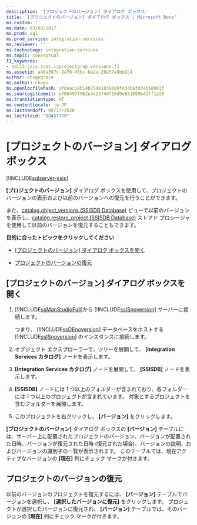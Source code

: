```yaml
---
description: '[プロジェクトのバージョン] ダイアログ ボックス'
title: '[プロジェクトのバージョン] ダイアログ ボックス | Microsoft Docs'
ms.custom: ''
ms.date: 03/03/2017
ms.prod: sql
ms.prod_service: integration-services
ms.reviewer: ''
ms.technology: integration-services
ms.topic: conceptual
f1_keywords:
- sql13.ssis.ssms.isprojectprop.versions.f1
ms.assetid: a48a387c-2e70-45bc-be2e-26e57a9bb2c4
author: chugugrace
ms.author: chugu
ms.openlocfilehash: afdeac18b14b75461038889fe34b6fd34658991f
ms.sourcegitcommit: e700497f962e4c2274df16d9e651059b42ff1a10
ms.translationtype: HT
ms.contentlocale: ja-JP
ms.lasthandoff: 08/17/2020
ms.locfileid: "88457770"
---
```

# <a name="project-versions-dialog-box"></a>[プロジェクトのバージョン] ダイアログ ボックス

[!INCLUDE[sqlserver-ssis](../../includes/applies-to-version/sqlserver-ssis.md)]


  **[プロジェクトのバージョン]** ダイアログ ボックスを使用して、プロジェクトのバージョンの表示および以前のバージョンへの復元を行うことができます。  
  
 また、[catalog.object_versions &#40;SSISDB Database&#41;](../../integration-services/system-views/catalog-object-versions-ssisdb-database.md) ビューで以前のバージョンを表示し、[catalog.restore_project &#40;SSISDB Database&#41;](../../integration-services/system-stored-procedures/catalog-restore-project-ssisdb-database.md) ストアド プロシージャを使用して以前のバージョンを復元することもできます。  
  
 **目的に合ったトピックをクリックしてください**  
  
-   [[プロジェクトのバージョン] ダイアログ ボックスを開く](#open_dialog)  
  
-   [プロジェクトのバージョンの復元](#restore)  
  
##  <a name="open-the-project-versions-dialog-box"></a><a name="open_dialog"></a> [プロジェクトのバージョン] ダイアログ ボックスを開く  
  
1.  [!INCLUDE[ssManStudioFull](../../includes/ssmanstudiofull-md.md)]から [!INCLUDE[ssISnoversion](../../includes/ssisnoversion-md.md)] サーバーに接続します。  
  
     つまり、 [!INCLUDE[ssDEnoversion](../../includes/ssdenoversion-md.md)] データベースをホストする [!INCLUDE[ssISnoversion](../../includes/ssisnoversion-md.md)] のインスタンスに接続します。  
  
2.  オブジェクト エクスプローラーで、ツリーを展開して、 **[Integration Services カタログ]** ノードを表示します。  
  
3.  **[Integration Services カタログ]** ノードを展開して、 **[SSISDB]** ノードを表示します。  
  
4.  **[SSISDB]** ノードには 1 つ以上のフォルダーが含まれており、各フォルダーには 1 つ以上のプロジェクトが含まれています。 対象とするプロジェクトを含むフォルダーを展開します。  
  
5.  このプロジェクトを右クリックし、 **[バージョン]** をクリックします。  
  
 **[プロジェクトのバージョン]** ダイアログ ボックスの **[バージョン]** テーブルには、サーバー上に配置されたプロジェクトのバージョン、バージョンが配置された日時、バージョンが復元された日時 (復元された場合)、バージョンの説明、およびバージョンの識別子の一覧が表示されます。 このテーブルでは、現在アクティブなバージョンの **[現在]** 列にチェック マークが付きます。  
  
##  <a name="restore-a-project-version"></a><a name="restore"></a> プロジェクトのバージョンの復元  
 以前のバージョンのプロジェクトを復元するには、 **[バージョン]** テーブルでバージョンを選択し、 **[選択したバージョンに復元]** をクリックします。 プロジェクトが選択したバージョンに復元され、 **[バージョン]** テーブルでは、そのバージョンの **[現在]** 列にチェック マークが付きます。  
  
  
